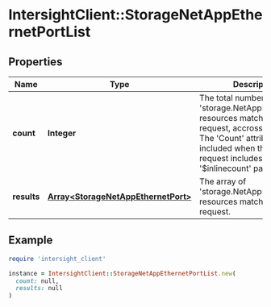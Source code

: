 # IntersightClient::StorageNetAppEthernetPortList

## Properties

| Name | Type | Description | Notes |
| ---- | ---- | ----------- | ----- |
| **count** | **Integer** | The total number of &#39;storage.NetAppEthernetPort&#39; resources matching the request, accross all pages. The &#39;Count&#39; attribute is included when the HTTP GET request includes the &#39;$inlinecount&#39; parameter. | [optional] |
| **results** | [**Array&lt;StorageNetAppEthernetPort&gt;**](StorageNetAppEthernetPort.md) | The array of &#39;storage.NetAppEthernetPort&#39; resources matching the request. | [optional] |

## Example

```ruby
require 'intersight_client'

instance = IntersightClient::StorageNetAppEthernetPortList.new(
  count: null,
  results: null
)
```

